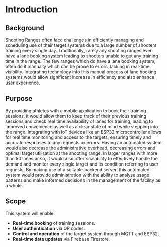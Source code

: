 # Introduction

## Background
Shooting Ranges often face challenges in efficiently managing and scheduling use of their target systems due to a large number of shooters training every single day. Traditionally, rarely any shooting ranges even have a lane booking system leading to shooters unable to get any training time in the range. The few ranges which do have a lane booking system, often do it manually which can be prone to errors, lacking in real-time visibility. Integrating technology into this manual process of lane booking systems would allow significant increase in efficiency and also enhance user experience.

## Purpose
By providing athletes with a mobile application to book their training sessions, it would allow them to keep track of their previous training sessions and check real time availability of lanes for training, leading to improved convenience as well as a clear state of mind while stepping into the range. Integrating with IoT devices like an ESP32 microcontroller allows for real time monitoring and access to the targets, ensuring timely and accurate responses to any requests or errors. Having an automated system would also decrease the administrative overhead, decreasing errors and optimal target utilisation at the shooting range. In larger ranges with more than 50 lanes or so, it would also offer scalability to effectively handle the demand and monitor every single target and its condition referring to user requests. By making use of a suitable backend server, this automated system would provide administration with the ability to analyse usage patterns and make informed decisions in the management of the facility as a whole.

## Scope
This system will enable:
- **Real-time booking** of training sessions.
- **User authentication** via QR codes.
- **Control and operation** of the target system through MQTT and ESP32.
- **Real-time data updates** via Firebase Firestore.
